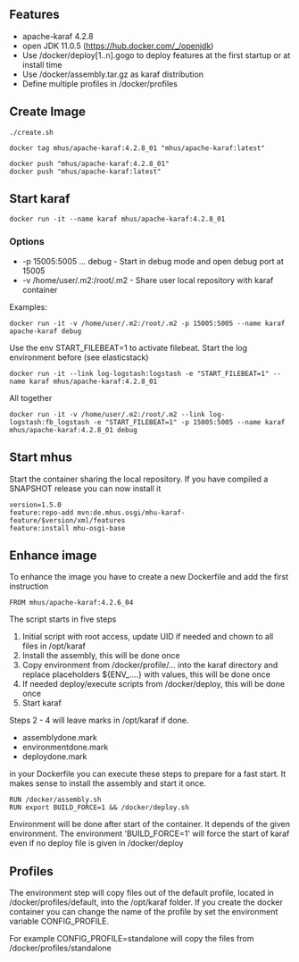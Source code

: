 ## Features

* apache-karaf 4.2.8
* open JDK 11.0.5 (https://hub.docker.com/_/openjdk)
* Use /docker/deploy[1..n].gogo to deploy features at the first startup or at install time
* Use /docker/assembly.tar.gz as karaf distribution
* Define multiple profiles in /docker/profiles

## Create Image

```
./create.sh

docker tag mhus/apache-karaf:4.2.8_01 "mhus/apache-karaf:latest"

docker push "mhus/apache-karaf:4.2.8_01"
docker push "mhus/apache-karaf:latest"
```

## Start karaf
```
docker run -it --name karaf mhus/apache-karaf:4.2.8_01
```


### Options

* -p 15005:5005 ... debug - Start in debug mode and open debug port at 15005
* -v /home/user/.m2:/root/.m2 - Share user local repository with karaf container

Examples:

```
docker run -it -v /home/user/.m2:/root/.m2 -p 15005:5005 --name karaf apache-karaf debug
```

Use the env START_FILEBEAT=1 to activate filebeat. Start the log environment before (see elasticstack)

```
docker run -it --link log-logstash:logstash -e "START_FILEBEAT=1" --name karaf mhus/apache-karaf:4.2.8_01
```

All together

```
docker run -it -v /home/user/.m2:/root/.m2 --link log-logstash:fb_logstash -e "START_FILEBEAT=1" -p 15005:5005 --name karaf mhus/apache-karaf:4.2.8_01 debug
```

## Start mhus

Start the container sharing the local repository. If you have compiled a SNAPSHOT release you can now install it

```
version=1.5.0
feature:repo-add mvn:de.mhus.osgi/mhu-karaf-feature/$version/xml/features
feature:install mhu-osgi-base
```

## Enhance image

To enhance the image you have to create a new Dockerfile and add the first instruction

```
FROM mhus/apache-karaf:4.2.6_04
```

The script starts in five steps

1. Initial script with root access, update UID if needed and chown to all files in /opt/karaf
2. Install the assembly, this will be done once
3. Copy environment from /docker/profile/... into the karaf directory and replace placeholders ${ENV_....} with values, this will be done once
4. If needed deploy/execute scripts from /docker/deploy, this will be done once
5. Start karaf

Steps 2 - 4 will leave marks in /opt/karaf if done.

* assemblydone.mark
* environmentdone.mark
* deploydone.mark

in your Dockerfile you can execute these steps to prepare for a fast start. It makes sense to install the assembly and start it once. 

```
RUN /docker/assembly.sh
RUN export BUILD_FORCE=1 && /docker/deploy.sh
```

Environment will be done after start of the container. It depends of the given environment. The environment 'BUILD_FORCE=1' will force the start of karaf even if no deploy file is given in /docker/deploy


## Profiles

The environment step will copy files out of the default profile, located in /docker/profiles/default, into the /opt/karaf folder. If you create the docker container you can change the name of the profile by set the environment variable CONFIG_PROFILE.

For example CONFIG_PROFILE=standalone will copy the files from /docker/profiles/standalone




